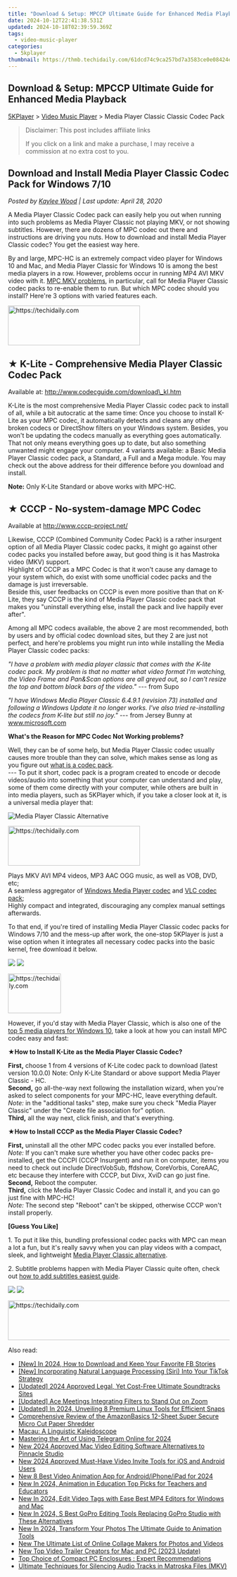 ```yaml
---
title: "Download & Setup: MPCCP Ultimate Guide for Enhanced Media Playback"
date: 2024-10-12T22:41:38.531Z
updated: 2024-10-18T02:39:59.369Z
tags:
  - video-music-player
categories:
  - 5kplayer
thumbnail: https://thmb.techidaily.com/61dcd74c9ca257bd7a3583ce0e08424eaf979002cdc0aa0e847be271477f189f.jpg
---
```


## Download & Setup: MPCCP Ultimate Guide for Enhanced Media Playback

[5KPlayer](https://tools.techidaily.com/5kplayer/products/) \> [Video Music Player](https://tools.techidaily.com/5kplayer/video-music-player/) \> Media Player Classic Classic Codec Pack

>  Disclaimer: This post includes affiliate links
>
>  If you click on a link and make a purchase, I may receive a commission at no extra cost to you.
>

## Download and Install Media Player Classic Codec Pack for Windows 7/10

 _Posted by [Kaylee Wood](https://www.quora.com/profile/Amanda-Hu-21) | Last update: April 28, 2020_ 

A Media Player Classic Codec pack can easily help you out when running into such problems as Media Player Classic not playing MKV, or not showing subtitles. However, there are dozens of MPC codec out there and instructions are driving you nuts. How to download and install Media Player Classic codec? You get the easiest way here.

By and large, MPC-HC is an extremely compact video player for Windows 10 and Mac, and Media Player Classic for Windows 10 is among the best media players in a row. However, problems occur in running MP4 AVI MKV video with it. [MPC MKV problems](https://tools.techidaily.com/5kplayer/video-music-player/), in particular, call for Media Player Classic codec packs to re-enable them to run. But which MPC codec should you install? Here're 3 options with varied features each.

<!-- affiliate ads begin -->
<a href="https://aligracehair.sjv.io/c/5597632/1884017/19272" target="_top" id="1884017">
  <img src="//a.impactradius-go.com/display-ad/19272-1884017" border="0" alt="https://techidaily.com" width="300" height="90"/>
</a>
<img height="0" width="0" src="https://aligracehair.sjv.io/i/5597632/1884017/19272" style="position:absolute;visibility:hidden;" border="0" />
<!-- affiliate ads end -->

## ★ K-Lite - Comprehensive Media Player Classic Codec Pack

Available at: http://www.codecguide.com/download\_kl.htm

K-Lite is the most comprehensive Media Player Classic codec pack to install of all, while a bit autocratic at the same time: Once you choose to install K-Lite as your MPC codec, it automatically detects and cleans any other broken codecs or DirectShow filters on your Windows system. Besides, you won't be updating the codecs manually as everything goes automatically. That not only means everything goes up to date, but also something unwanted might engage your computer. 4 variants available: a Basic Media Player Classic codec pack, a Standard, a Full and a Mega module. You may check out the above address for their difference before you download and install.

**Note:** Only K-Lite Standard or above works with MPC-HC.

## ★ CCCP - No-system-damage MPC Codec

Available at http://www.cccp-project.net/ 

Likewise, CCCP (Combined Community Codec Pack) is a rather insurgent option of all Media Player Classic codec packs, it might go against other codec packs you installed before away, but good thing is it has Mastroka video (MKV) support.  
Highlight of CCCP as a MPC Codec is that it won't cause any damage to your system which, do exist with some unofficial codec packs and the damage is just irreversable.  
Beside this, user feedbacks on CCCP is even more positive than that on K-Lite, they say CCCP is the kind of Media Player Classic codec pack that makes you "uninstall everything else, install the pack and live happily ever after". 

Among all MPC codecs available, the above 2 are most recommended, both by users and by official codec download sites, but they 2 are just not perfect, and here're problems you might run into while installing the Media Player Classic codec packs:

_"I have a problem with media player classic that comes with the K-lite codec pack. My problem is that no matter what video format I'm watching, the Video Frame and Pan&Scan options are all greyed out, so I can't resize the top and bottom black bars of the video."_ \--- from Supo

_"I have Windows Media Player Classic 6.4.9.1 (revision 73) installed and following a Windows Update it no longer works. I've also tried re-installing the codecs from K-lite but still no joy."_ \--- from Jersey Bunny at www.microsoft.com

**What's the Reason for MPC Codec Not Working problems?**

Well, they can be of some help, but Media Player Classic codec usually causes more trouble than they can solve, which makes sense as long as you figure out [what is a codec pack](https://tools.techidaily.com/5kplayer/video-music-player/).   
\--- To put it short, codec pack is a program created to encode or decode videos/audio into something that your computer can understand and play, some of them come directly with your computer, while others are built in into media players, such as 5KPlayer which, if you take a closer look at it, is a universal media player that:  
  
![Media Player Classic Alternative](https://www.5kplayer.com/video-music-player/../youtube-download/img/5kplayer-icon-1202.png)

<!-- affiliate ads begin -->
<a href="https://aligracehair.sjv.io/c/5597632/1883998/19272" target="_top" id="1883998">
  <img src="//a.impactradius-go.com/display-ad/19272-1883998" border="0" alt="https://techidaily.com" width="300" height="90"/>
</a>
<img height="0" width="0" src="https://aligracehair.sjv.io/i/5597632/1883998/19272" style="position:absolute;visibility:hidden;" border="0" />
<!-- affiliate ads end -->

Plays MKV AVI MP4 videos, MP3 AAC OGG music, as well as VOB, DVD, etc;  
A seamless aggregator of [Windows Media Player codec](https://tools.techidaily.com/5kplayer/video-music-player/) and [VLC codec pack](https://tools.techidaily.com/5kplayer/video-music-player/);  
Highly compact and integrated, discouraging any complex manual settings afterwards.

To that end, if you're tired of installing Media Player Classic codec packs for Windows 7/10 and the mess-up after work, the one-stop 5KPlayer is just a wise option when it integrates all necessary codec packs into the basic kernel, free download it below.

[![](https://www.5kplayer.com/video-music-player/../button/freedownbackwin.png)](https://tools.techidaily.com/5kplayer/products/) [![](https://www.5kplayer.com/video-music-player/../button/freedownbackmac.png)](https://tools.techidaily.com/5kplayer/products/) 

<!-- affiliate ads begin -->
<a href="https://25home.pxf.io/c/5597632/2148636/16836" target="_top" id="2148636">
  <img src="//a.impactradius-go.com/display-ad/16836-2148636" border="0" alt="https://techidaily.com" width="120" height="90"/>
</a>
<img height="0" width="0" src="https://25home.pxf.io/i/5597632/2148636/16836" style="position:absolute;visibility:hidden;" border="0" />
<!-- affiliate ads end -->

However, if you'd stay with Media Player Classic, which is also one of the [top 5 media players for Windows 10](https://tools.techidaily.com/5kplayer/video-music-player/), take a look at how you can install MPC codec easy and fast:

**★How to Install K-Lite as the Media Player Classic Codec?**

 **First,** choose 1 from 4 versions of K-Lite codec pack to download (latest version 10.0.0) Note: Only K-Lite Standard or above support Media Player Classic - HC.  
**Second,** go all-the-way next following the installation wizard, when you're asked to select components for your MPC-HC, leave everything default.  
_Note:_ in the "additional tasks" step, make sure you check "Media Player Classic" under the "Create file association for" option.  
**Third,** all the way next, click finish, and that's everything. 

**★How to Install CCCP as the Media Player Classic Codec?**

**First,** uninstall all the other MPC codec packs you ever installed before.  
_Note:_ If you can't make sure whether you have other codec packs pre-installed, get the CCCPI (CCCP Insurgent) and run it on computer, items you need to check out include DirectVobSub, ffdshow, CoreVorbis, CoreAAC, etc because they interfere with CCCP, but Divx, XviD can go just fine.  
**Second,** Reboot the computer.  
**Third,** click the Media Player Classic Codec and install it, and you can go just fine with MPC-HC!  
_Note:_ The second step "Reboot" can't be skipped, otherwise CCCP won't install properly.

**\[Guess You Like\]** 

1\. To put it like this, bundling professional codec packs with MPC can mean a lot a fun, but it's really savvy when you can play videos with a compact, sleek, and lightweight [Media Player Classic alternative](https://tools.techidaily.com/5kplayer/video-music-player/).

 2\. Subtitle problems happen with Media Player Classic quite often, check out [how to add subtitles easiest guide](https://tools.techidaily.com/5kplayer/video-music-player/). 

[![](https://www.5kplayer.com/video-music-player/../button/freedownbackwin.png)](https://tools.techidaily.com/5kplayer/products/) [![](https://www.5kplayer.com/video-music-player/../button/freedownbackmac.png)](https://tools.techidaily.com/5kplayer/products/)

<!-- affiliate ads begin -->
<a href="https://imp.i357552.net/c/5597632/1001446/11832" target="_top" id="1001446">
  <img src="//a.impactradius-go.com/display-ad/11832-1001446" border="0" alt="https://techidaily.com" width="728" height="90"/>
</a>
<img height="0" width="0" src="https://imp.i357552.net/i/5597632/1001446/11832" style="position:absolute;visibility:hidden;" border="0" />
<!-- affiliate ads end -->

<ins class="adsbygoogle"
     style="display:block"
     data-ad-format="autorelaxed"
     data-ad-client="ca-pub-7571918770474297"
     data-ad-slot="1223367746"></ins>

<ins class="adsbygoogle"
     style="display:block"
     data-ad-client="ca-pub-7571918770474297"
     data-ad-slot="8358498916"
     data-ad-format="auto"
     data-full-width-responsive="true"></ins>

<span class="atpl-alsoreadstyle">Also read:</span>
<div><ul>
<li><a href="https://facebook-video-content.techidaily.com/new-in-2024-how-to-download-and-keep-your-favorite-fb-stories/"><u>[New] In 2024, How to Download and Keep Your Favorite FB Stories</u></a></li>
<li><a href="https://tiktok-videos.techidaily.com/new-incorporating-natural-language-processing-siri-into-your-tiktok-strategy/"><u>[New] Incorporating Natural Language Processing (Siri) Into Your TikTok Strategy</u></a></li>
<li><a href="https://article-tips.techidaily.com/updated-2024-approved-legal-yet-cost-free-ultimate-soundtracks-sites/"><u>[Updated] 2024 Approved Legal, Yet Cost-Free Ultimate Soundtracks Sites</u></a></li>
<li><a href="https://extra-resources.techidaily.com/updated-ace-meetings-integrating-filters-to-stand-out-on-zoom/"><u>[Updated] Ace Meetings Integrating Filters to Stand Out on Zoom</u></a></li>
<li><a href="https://video-capture.techidaily.com/updated-in-2024-unveiling-8-premium-linux-tools-for-efficient-snaps/"><u>[Updated] In 2024, Unveiling 8 Premium Linux Tools for Efficient Snaps</u></a></li>
<li><a href="https://buynow-help.techidaily.com/comprehensive-review-of-the-amazonbasics-12-sheet-super-secure-micro-cut-paper-shredder/"><u>Comprehensive Review of the AmazonBasics 12-Sheet Super Secure Micro Cut Paper Shredder</u></a></li>
<li><a href="https://mondly-stories.techidaily.com/macau-a-linguistic-kaleidoscope/"><u>Macau: A Linguistic Kaleidoscope</u></a></li>
<li><a href="https://extra-support.techidaily.com/mastering-the-art-of-using-telegram-online-for-2024/"><u>Mastering the Art of Using Telegram Online for 2024</u></a></li>
<li><a href="https://video-creation-software.techidaily.com/new-2024-approved-mac-video-editing-software-alternatives-to-pinnacle-studio/"><u>New 2024 Approved Mac Video Editing Software Alternatives to Pinnacle Studio</u></a></li>
<li><a href="https://video-creation-software.techidaily.com/new-2024-approved-must-have-video-invite-tools-for-ios-and-android-users/"><u>New 2024 Approved Must-Have Video Invite Tools for iOS and Android Users</u></a></li>
<li><a href="https://video-creation-software.techidaily.com/new-8-best-video-animation-app-for-androidiphoneipad-for-2024/"><u>New 8 Best Video Animation App for Android/iPhone/iPad for 2024</u></a></li>
<li><a href="https://video-creation-software.techidaily.com/new-in-2024-animation-in-education-top-picks-for-teachers-and-educators/"><u>New In 2024, Animation in Education Top Picks for Teachers and Educators</u></a></li>
<li><a href="https://video-creation-software.techidaily.com/new-in-2024-edit-video-tags-with-ease-best-mp4-editors-for-windows-and-mac/"><u>New In 2024, Edit Video Tags with Ease Best MP4 Editors for Windows and Mac</u></a></li>
<li><a href="https://video-creation-software.techidaily.com/new-in-2024-s-best-gopro-editing-tools-replacing-gopro-studio-with-these-alternatives/"><u>New In 2024, S Best GoPro Editing Tools Replacing GoPro Studio with These Alternatives</u></a></li>
<li><a href="https://video-creation-software.techidaily.com/new-in-2024-transform-your-photos-the-ultimate-guide-to-animation-tools/"><u>New In 2024, Transform Your Photos The Ultimate Guide to Animation Tools</u></a></li>
<li><a href="https://video-creation-software.techidaily.com/new-the-ultimate-list-of-online-collage-makers-for-photos-and-videos/"><u>New The Ultimate List of Online Collage Makers for Photos and Videos</u></a></li>
<li><a href="https://video-creation-software.techidaily.com/new-top-video-trailer-creators-for-mac-and-pc-2023-update/"><u>New Top Video Trailer Creators for Mac and PC (2023 Update)</u></a></li>
<li><a href="https://hardware-tips.techidaily.com/top-choice-of-compact-pc-enclosures-expert-recommendations/"><u>Top Choice of Compact PC Enclosures : Expert Recommendations</u></a></li>
<li><a href="https://some-guidance.techidaily.com/ultimate-techniques-for-silencing-audio-tracks-in-matroska-files-mkv/"><u>Ultimate Techniques for Silencing Audio Tracks in Matroska Files (MKV)</u></a></li>
</ul></div>

